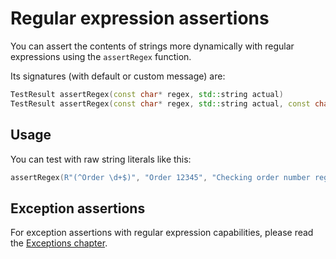 # Regular expression assertions

You can assert the contents of strings more dynamically with regular expressions using the 
``assertRegex`` function.

Its signatures (with default or custom message) are:
````c++
TestResult assertRegex(const char* regex, std::string actual)
TestResult assertRegex(const char* regex, std::string actual, const char* message)
````

## Usage
You can test with raw string literals like this:

````c++
assertRegex(R"(^Order \d+$)", "Order 12345", "Checking order number regex");
````

## Exception assertions

For exception assertions with regular expression capabilities, please
read the [Exceptions chapter](/assertions/exceptions).